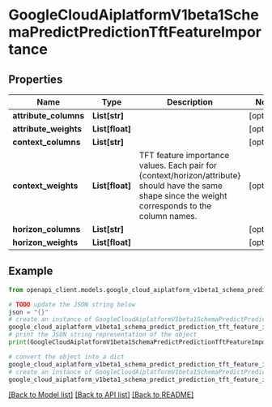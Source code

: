 # GoogleCloudAiplatformV1beta1SchemaPredictPredictionTftFeatureImportance


## Properties

Name | Type | Description | Notes
------------ | ------------- | ------------- | -------------
**attribute_columns** | **List[str]** |  | [optional] 
**attribute_weights** | **List[float]** |  | [optional] 
**context_columns** | **List[str]** |  | [optional] 
**context_weights** | **List[float]** | TFT feature importance values. Each pair for {context/horizon/attribute} should have the same shape since the weight corresponds to the column names. | [optional] 
**horizon_columns** | **List[str]** |  | [optional] 
**horizon_weights** | **List[float]** |  | [optional] 

## Example

```python
from openapi_client.models.google_cloud_aiplatform_v1beta1_schema_predict_prediction_tft_feature_importance import GoogleCloudAiplatformV1beta1SchemaPredictPredictionTftFeatureImportance

# TODO update the JSON string below
json = "{}"
# create an instance of GoogleCloudAiplatformV1beta1SchemaPredictPredictionTftFeatureImportance from a JSON string
google_cloud_aiplatform_v1beta1_schema_predict_prediction_tft_feature_importance_instance = GoogleCloudAiplatformV1beta1SchemaPredictPredictionTftFeatureImportance.from_json(json)
# print the JSON string representation of the object
print(GoogleCloudAiplatformV1beta1SchemaPredictPredictionTftFeatureImportance.to_json())

# convert the object into a dict
google_cloud_aiplatform_v1beta1_schema_predict_prediction_tft_feature_importance_dict = google_cloud_aiplatform_v1beta1_schema_predict_prediction_tft_feature_importance_instance.to_dict()
# create an instance of GoogleCloudAiplatformV1beta1SchemaPredictPredictionTftFeatureImportance from a dict
google_cloud_aiplatform_v1beta1_schema_predict_prediction_tft_feature_importance_from_dict = GoogleCloudAiplatformV1beta1SchemaPredictPredictionTftFeatureImportance.from_dict(google_cloud_aiplatform_v1beta1_schema_predict_prediction_tft_feature_importance_dict)
```
[[Back to Model list]](../README.md#documentation-for-models) [[Back to API list]](../README.md#documentation-for-api-endpoints) [[Back to README]](../README.md)


